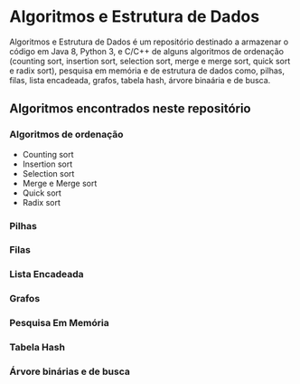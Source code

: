# Algoritmos e Estrutura de Dados

Algoritmos e Estrutura de Dados é um repositório destinado a armazenar o código em Java 8, Python 3, e C/C++ de alguns algoritmos de ordenação (counting sort, insertion sort, selection sort, merge e merge sort, quick sort e radix sort), pesquisa em memória e de estrutura de dados como, pilhas, filas, lista encadeada, grafos, tabela hash, árvore binaária e de busca.

## Algoritmos encontrados neste repositório


### Algoritmos de ordenação
- Counting sort
- Insertion sort
- Selection sort
- Merge e Merge sort
- Quick sort
- Radix sort
### Pilhas
###  Filas 
### Lista Encadeada
### Grafos
### Pesquisa Em Memória
### Tabela Hash
### Árvore binárias e de busca

